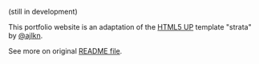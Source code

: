 (still in development)

This portfolio website is an adaptation of the [HTML5 UP](https://html5up.net/) template "strata" by [@ajlkn](https://github.com/ajlkn).

See more on original [README file](https://github.com/BriAnWuu/BriAnWuu.github.io/blob/master/README.txt).